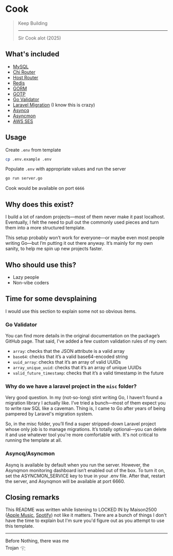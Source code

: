 # Cook

> Keep Building </br>
> <hr>Sir Cook alot (2025)

## What's included

- [MySQL](https://www.mysql.com)
- [Chi Router](https://go-chi.io)
- [Host Router](https://github.com/go-chi/hostrouter)
- [Redis](https://redis.io)
- [GORM](https://gorm.io)
- [GOTP](https://github.com/ichtrojan/gotp)
- [Go Validator](https://github.com/thedevsaddam/govalidator)
- [Laravel Migration](https://laravel.com/docs/12.x/migrations) (I know this is crazy)
- [Asyncq](https://github.com/hibiken/asynq)
- [Asyncmon](https://github.com/hibiken/asynqmon)
- [AWS SES](https://aws.amazon.com/ses)

## Usage

Create `.env` from template 

```bash
cp .env.example .env
```

Populate `.env` with appropriate values and run the server

```bash
go run server.go
```

Cook would be available on port `6666`

## Why does this exist?

I build a lot of random projects—most of them never make it past localhost. Eventually, I felt the need to pull out the commonly used pieces and turn them into a more structured template.

This setup probably won’t work for everyone—or maybe even most people writing Go—but I’m putting it out there anyway. It’s mainly for my own sanity, to help me spin up new projects faster.

## Who should use this?

- Lazy people 
- Non-vibe coders

## Time for some devsplaining

I would use this section to explain some not so obvious items.

### Go Validator

You can find more details in the original documentation on the package’s GitHub page. That said, I’ve added a few custom validation rules of my own:

- `array`: checks that the JSON attribute is a valid array
- `base64`: checks that it’s a valid base64-encoded string
- `uuid_array`: checks that it’s an array of valid UUIDs
- `array_unique_uuid`: checks that it’s an array of unique UUIDs
- `valid_future_timestamp`: checks that it’s a valid timestamp in the future

### Why do we have a laravel project in the `misc` folder?

Very good question. In my (not-so-long) stint writing Go, I haven’t found a migration library I actually like. I’ve tried a bunch—most of them expect you to write raw SQL like a caveman. Thing is, I came to Go after years of being pampered by Laravel's migration system.

So, in the misc folder, you’ll find a super stripped-down Laravel project whose only job is to manage migrations. It’s totally optional—you can delete it and use whatever tool you're more comfortable with. It's not critical to running the template at all.

### Asyncq/Asyncmon

Asynq is available by default when you run the server. However, the Asynqmon monitoring dashboard isn’t enabled out of the box. To turn it on, set the ASYNCMON_SERVICE key to true in your .env file. After that, restart the server, and Asynqmon will be available at port 6660.

## Closing remarks

This README was written while listening to LOCKED IN by Maison2500 ([Apple Music](https://music.apple.com/gb/album/locked-in/1780407404?i=1780407718), [Spotify](https://open.spotify.com/track/16mBGLL2q29af8swK1pnRW?si=0f28c04348a040bd)) not like it matters. There are a bunch of things I don't have the time to explain but I'm sure you'd figure out as you attempt to use this template.

<hr>

Before Nothing, there was me </br>
Trojan 𓂀 

